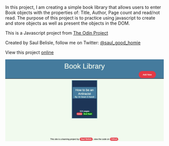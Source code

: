 In this project, I am creating a simple book library that allows users to enter Book objects with the properties of: Title, Author, Page count and read/not read. The purpose of this project is to practice using javascript to create and store objects as well as present the objects in the DOM.

This is a Javascript project from [The Odin Project](https://www.theodinproject.com/courses/javascript/lessons/library)

Created by Saul Belisle, follow me on Twitter: [@saul_good_homie](https://twitter.com/saul_good_homie)

View this project [online](https://saul-good-homie.github.io/JS-Library/)

![Screenshot of finished webpage](/media/screenshot.png?raw=true)

​
